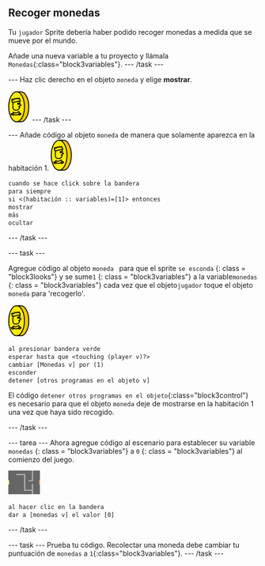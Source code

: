 ## Recoger monedas

Tu ` jugador ` Sprite debería haber podido recoger monedas a medida que se mueve por el mundo.

Añade una nueva variable a tu proyecto y llámala `Monedas`{:class="block3variables"}. \--- /task \---

\--- Haz clic derecho en el objeto `moneda` y elige **mostrar**.

![captura de pantalla](images/coin.png) \--- /task \---

\--- Añade código al objeto `moneda` de manera que solamente aparezca en la habitación 1. ![captura de pantalla](images/coin.png)

```blocks3
cuando se hace click sobre la bandera
para siempre
si <(habitación :: variables)=[1]> entonces
mostrar
más
ocultar
```

\--- /task \---

\--- task \---

Agregue código al objeto `moneda ` para que el sprite ` se esconda ` {: class = "block3looks"} y se sume` 1 ` {: class = "block3variables"} a la variable` monedas ` {: class = "block3variables"} cada vez que el objeto` jugador ` toque el objeto ` moneda` para 'recogerlo'.

![moneda](images/coin.png)

```blocks3
al presionar bandera verde
esperar hasta que <touching (player v)?>
cambiar [Monedas v] por (1)
esconder
detener [otros programas en el objeto v]
```

El código `detener otros programas en el objeto`{:class="block3control"} es necesario para que el objeto `moneda` deje de mostrarse en la habitación 1 una vez que haya sido recogido.

\--- /task \---

\--- tarea \--- Ahora agregue código al escenario para establecer su variable ` monedas ` {: class = "block3variables"} a ` 0 ` {: class = "block3variables"} al comienzo del juego.

![escenario](images/stage.png)

```blocks3
al hacer clic en la bandera
dar a [monedas v] el valor [0]
```

\--- /task \---

\--- task \--- Prueba tu código. Recolectar una moneda debe cambiar tu puntuación de `monedas` a `1`{:class="block3variables"}. \--- /task \---